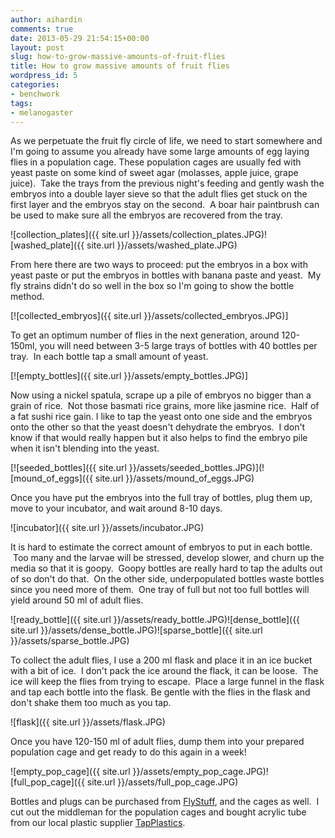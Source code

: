 ```yaml
---
author: aihardin
comments: true
date: 2013-05-29 21:54:15+00:00
layout: post
slug: how-to-grow-massive-amounts-of-fruit-flies
title: How to grow massive amounts of fruit flies
wordpress_id: 5
categories:
- benchwork
tags:
- melanogaster
---
```


As we perpetuate the fruit fly circle of life, we need to start somewhere and I'm going to assume you already have some large amounts of egg laying flies in a population cage. These population cages are usually fed with yeast paste on some kind of sweet agar (molasses, apple juice, grape juice).  Take the trays from the previous night's feeding and gently wash the embryos into a double layer sieve so that the adult flies get stuck on the first layer and the embryos stay on the second.  A boar hair paintbrush can be used to make sure all the embryos are recovered from the tray.

![collection_plates]({{ site.url }}/assets/collection_plates.JPG)![washed_plate]({{ site.url }}/assets/washed_plate.JPG)

From here there are two ways to proceed: put the embryos in a box with yeast paste or put the embryos in bottles with banana paste and yeast.  My fly strains didn't do so well in the box so I'm going to show the bottle method.

[![collected_embryos]({{ site.url }}/assets/collected_embryos.JPG)]

To get an optimum number of flies in the next generation, around 120-150ml, you will need between 3-5 large trays of bottles with 40 bottles per tray.  In each bottle tap a small amount of yeast.

[![empty_bottles]({{ site.url }}/assets/empty_bottles.JPG)]

Now using a nickel spatula, scrape up a pile of embryos no bigger than a grain of rice.  Not those basmati rice grains, more like jasmine rice.  Half of a fat sushi rice gain. I like to tap the yeast onto one side and the embryos onto the other so that the yeast doesn't dehydrate the embryos.  I don't know if that would really happen but it also helps to find the embryo pile when it isn't blending into the yeast.

[![seeded_bottles]({{ site.url }}/assets/seeded_bottles.JPG)](![mound_of_eggs]({{ site.url }}/assets/mound_of_eggs.JPG)

Once you have put the embryos into the full tray of bottles, plug them up, move to your incubator, and wait around 8-10 days.

![incubator]({{ site.url }}/assets/incubator.JPG)

It is hard to estimate the correct amount of embryos to put in each bottle.  Too many and the larvae will be stressed, develop slower, and churn up the media so that it is goopy.  Goopy bottles are really hard to tap the adults out of so don't do that.  On the other side, underpopulated bottles waste bottles since you need more of them.  One tray of full but not too full bottles will yield around 50 ml of adult flies.

![ready_bottle]({{ site.url }}/assets/ready_bottle.JPG)![dense_bottle]({{ site.url }}/assets/dense_bottle.JPG)![sparse_bottle]({{ site.url }}/assets/sparse_bottle.JPG)

To collect the adult flies, I use a 200 ml flask and place it in an ice bucket with a bit of ice.  I don't pack the ice around the flack, it can be loose.  The ice will keep the flies from trying to escape.  Place a large funnel in the flask and tap each bottle into the flask. Be gentle with the flies in the flask and don't shake them too much as you tap.

![flask]({{ site.url }}/assets/flask.JPG)

Once you have 120-150 ml of adult flies, dump them into your prepared population cage and get ready to do this again in a week!

![empty_pop_cage]({{ site.url }}/assets/empty_pop_cage.JPG)![full_pop_cage]({{ site.url }}/assets/full_pop_cage.JPG)

Bottles and plugs can be purchased from [FlyStuff]( http://www.flystuff.com/bottles.php), and the cages as well.  I cut out the middleman for the population cages and bought acrylic tube from our local plastic supplier [TapPlastics](http://www.tapplastics.com/product/plastics/plastic_rods_tubes_shapes/clear_cast_acrylic_tubing/462).
